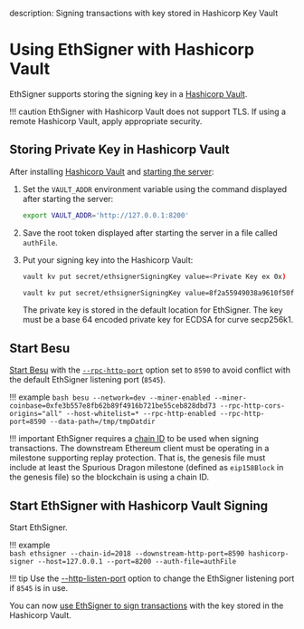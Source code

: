 description: Signing transactions with key stored in Hashicorp Key Vault
<!--- END of page meta data -->

# Using EthSigner with Hashicorp Vault 

EthSigner supports storing the signing key in a [Hashicorp Vault](https://www.hashicorp.com/products/vault/). 

!!! caution 
    EthSigner with Hashicorp Vault does not support TLS. If using a remote Hashicorp Vault, apply appropriate 
    security. 

## Storing Private Key in Hashicorp Vault 

After installing [Hashicorp Vault](https://learn.hashicorp.com/vault/getting-started/install) and
[starting the server](https://learn.hashicorp.com/vault/getting-started/dev-server):

1.  Set the `VAULT_ADDR` environment variable using the command displayed after starting the server: 
    ```bash
    export VAULT_ADDR='http://127.0.0.1:8200'
    ```

2. Save the root token displayed after starting the server in a file called `authFile`. 

3. Put your signing key into the Hashicorp Vault: 

    ```bash tab="Command"
    vault kv put secret/ethsignerSigningKey value=<Private Key ex 0x)
    ```
       
    ```bash tab="Example"
    vault kv put secret/ethsignerSigningKey value=8f2a55949038a9610f50fb23b5883af3b4ecb3c3bb792cbcefbd1542c692be63
    ```

    The private key is stored in the default location for EthSigner. The key must be a base 64 encoded private 
    key for ECDSA for curve secp256k1.  

## Start Besu 

[Start Besu](https://besu.hyperledger.org/en/stable/HowTo/Get-Started/Starting-node/) with the 
[`--rpc-http-port`](https://besu.hyperledger.org/en/stable/Reference/CLI/CLI-Syntax/#rpc-http-port)
option set to `8590` to avoid conflict with the default EthSigner listening port (`8545`). 

!!! example
    ```bash
    besu --network=dev --miner-enabled --miner-coinbase=0xfe3b557e8fb62b89f4916b721be55ceb828dbd73 --rpc-http-cors-origins="all" --host-whitelist=* --rpc-http-enabled --rpc-http-port=8590 --data-path=/tmp/tmpDatdir
    ```

!!! important 
    EthSigner requires a [chain ID](https://besu.hyperledger.org/en/stable/Concepts/NetworkID-And-ChainID/) to be 
    used when signing transactions. The downstream Ethereum client must be operating in a milestone supporting replay
    protection. That is, the genesis file must include at least the Spurious Dragon milestone 
    (defined as `eip158Block` in the genesis file) so the blockchain is using a chain ID.

## Start EthSigner with Hashicorp Vault Signing 

Start EthSigner.

!!! example  
    ```bash
    ethsigner --chain-id=2018 --downstream-http-port=8590 hashicorp-signer --host=127.0.0.1 --port=8200 --auth-file=authFile
    ```

!!! tip
    Use the [--http-listen-port](../Reference/EthSigner-CLI.md#http-listen-port) option to change the
    EthSigner listening port if `8545` is in use.  

You can now [use EthSigner to sign transactions](Using-EthSigner.md) with the key stored in the Hashicorp Vault.  